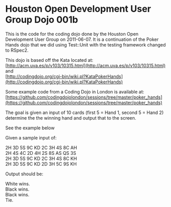 Houston Open Development User Group Dojo 001b
=============================================

This is the code for the coding dojo done by the Houston Open Development User
Group on 2011-06-07. It is a continuation of the Poker Hands dojo that we did 
using Test::Unit with the testing framework changed to RSpec2.

This dojo is based off the Kata located at:  
[http://acm.uva.es/p/v103/10315.html](http://acm.uva.es/p/v103/10315.html) and  
[http://codingdojo.org/cgi-bin/wiki.pl?KataPokerHands](http://codingdojo.org/cgi-bin/wiki.pl?KataPokerHands)

Some example code from a Coding Dojo in London is available at:  
[https://github.com/codingdojolondon/sessions/tree/master/poker_hands](https://github.com/codingdojolondon/sessions/tree/master/poker_hands)

The goal is given an input of 10 cards (first 5 = Hand 1, second 5 = Hand 2)  
determine the the winning hand and output that to the screen.

See the example below

Given a sample input of:

2H 3D 5S 9C KD 2C 3H 4S 8C AH  
2H 4S 4C 2D 4H 2S 8S AS QS 3S  
2H 3D 5S 9C KD 2C 3H 4S 8C KH  
2H 3D 5S 9C KD 2D 3H 5C 9S KH

Output should be:

White wins.  
Black wins.  
Black wins.  
Tie.  


